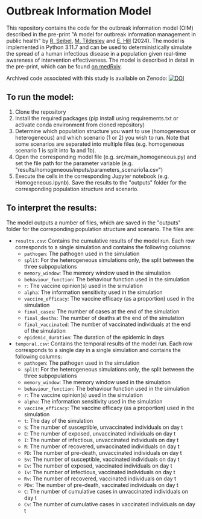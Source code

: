 # Outbreak Information Model

This repository contains the code for the outbreak information model (OIM) described in the pre-print "A model for outbreak information management in public health" by [R. Seibel](https://warwick.ac.uk/fac/sci/mathsys/people/students/mathsysii/seibel/), [M. Tildesley](https://warwick.ac.uk/fac/sci/lifesci/people/mtildesley/) and [E. Hill](https://edmhill.github.io) (2024). The model is implemented in Python 3.11.7 and can be used to deterministically simulate the spread of a human infectious disease in a population given real-time awareness of intervention effectiveness. The model is described in detail in the pre-print, which can be found [on medRxiv](https://www.medrxiv.org/content/10.1101/2024.01.17.24301344v1).

Archived code associated with this study is available on Zenodo: [![DOI](https://zenodo.org/badge/DOI/10.5281/zenodo.10519963.svg)](https://doi.org/10.5281/zenodo.10519963)

## To run the model:
1. Clone the repository
2. Install the required packages (pip install using requirements.txt or activate conda environment from cloned repository)
3. Determine which population structure you want to use (homogeneous or heterogeneous) and which scenario (1 or 2) you wish to run. Note that some scenarios are separated into multiple files (e.g. homogeneous scenario 1 is split into 1a and 1b).
4. Open the corresponding model file (e.g. src/main_homogeneous.py) and set the file path for the parameter variable (e.g. "results/homogeneous/inputs/parameters_scenario1a.csv")
5. Execute the cells in the corresponding Jupyter notebook (e.g. Homogeneous.ipynb). Save the results to the "outputs" folder for the corresponding population structure and scenario.

## To interpret the results:
The model outputs a number of files, which are saved in the "outputs" folder for the correponding population structure and scenario. The files are:
* `results.csv`: Contains the cumulative results of the model run. Each row corresponds to a single simulation and contains the following columns:
    * `pathogen`: The pathogen used in the simulation
    * `split`: For the heterogeneous simulations only, the split between the three subpopulations
    * `memory_window`: The memory window used in the simulation
    * `behaviour_function`: The behaviour function used in the simulation
    * `r`: The vaccine opinion(s) used in the simulation
    * `alpha`: The information sensitivity used in the simulation
    * `vaccine_efficacy`: The vaccine efficacy (as a proportion) used in the simulation
    * `final_cases`: The number of cases at the end of the simulation
    * `final_deaths`: The number of deaths at the end of the simulation
    * `final_vaccinated`: The number of vaccinated individuals at the end of the simulation
    * `epidemic_duration`: The duration of the epidemic in days
* `temporal.csv`: Contains the temporal results of the model run. Each row corresponds to a single day in a single simulation and contains the following columns:
    * `pathogen`: The pathogen used in the simulation
    * `split`: For the heterogeneous simulations only, the split between the three subpopulations
    * `memory_window`: The memory window used in the simulation
    * `behaviour_function`: The behaviour function used in the simulation
    * `r`: The vaccine opinion(s) used in the simulation
    * `alpha`: The information sensitivity used in the simulation
    * `vaccine_efficacy`: The vaccine efficacy (as a proportion) used in the simulation
    * `t`: The day of the simulation
    * `S`: The number of susceptible, unvaccinated individuals on day t
    * `E`: The number of exposed, unvaccinated individuals on day t
    * `I`: The number of infectious, unvaccinated individuals on day t
    * `R`: The number of recovered, unvaccinated individuals on day t
    * `PD`: The number of pre-death, unvaccinated individuals on day t
    * `Sv`: The number of susceptible, vaccinated individuals on day t
    * `Ev`: The number of exposed, vaccinated individuals on day t
    * `Iv`: The number of infectious, vaccinated individuals on day t
    * `Rv`: The number of recovered, vaccinated individuals on day t
    * `PDv`: The number of pre-death, vaccinated individuals on day t
    * `C`: The number of cumulative cases in unvaccinated individuals on day t
    * `Cv`: The number of cumulative cases in vaccinated individuals on day t
